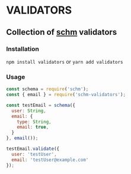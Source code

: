 # VALIDATORS

## Collection of [schm](https://github.com/diegohaz/schm) validators

### Installation

`npm install validators` or `yarn add validators`

### Usage

```javascript
const schema = require('schm');
const { email } = require('schm-validators');

const testEmail = schema({
  user: String,
  email: {
    type: String,
    email: true,
  }
}, email());

testEmail.validate({
  user: 'testUser',
  email: 'testUser@example.com'
});
```
